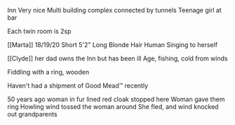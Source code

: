Inn
Very nice
Multi building complex connected by tunnels
Teenage girl at bar

Each twin room is 2sp 

[[Marta]] 18/19/20
Short 5'2"
Long Blonde Hair
Human
Singing to herself

[[Clyde]] her dad owns the Inn but has been ill
Age, fishing, cold from winds


Fiddling with a ring, wooden 

Haven't had a shipment of Good Mead™️ recently



50 years ago woman in fur lined red cloak stopped here
Woman gave them ring
Howling wind tossed the woman around
She fled, and wind knocked out grandparents

